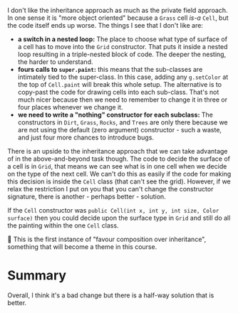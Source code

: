 I don't like the inheritance approach as much as the private field approach.  In one sense it is "more object oriented" because a `Grass` cell _is-a_ `Cell`, but the code itself ends up worse.  The things I see that I don't like are:

  * **a switch in a nested loop:** The place to choose what type of surface of a cell has to move into the `Grid` constructor.  That puts it inside a nested loop resulting in a triple-nested block of code.  The deeper the nesting, the harder to understand.
  * **fours calls to `super.paint`:** this means that the sub-classes are intimately tied to the super-class.  In this case, adding any `g.setColor` at the top of `Cell.paint` will break this whole setup.  The alternative is to copy-past the code for drawing cells into each sub-class.  That's not much nicer because then we need to remember to change it in three or four places whenever we change it.
  * **we need to write a "nothing" constructor for each subclass:**  The constructors in `Dirt`, `Grass`, `Rocks`, and `Trees` are only there because we are not using the default (zero argument) constructor - such a waste, and just four more chances to introduce bugs.

There is an upside to the inheritance approach that we can take advantage of in the above-and-beyond task though.  The code to decide the surface of a cell is in `Grid`, that means we can see what is in one cell when we decide on the type of the next cell.  We can't do this as easily if the code for making this decision is inside the `Cell` class (that can't see the grid).  However, if we relax the restriction I put on you that you can't change the constructor signature, there is another - perhaps better - solution.

If the `Cell` constructor was `public Cell(int x, int y, int size, Color surface)` then you could decide upon the surface type in `Grid` and still do all the painting within the one `Cell` class.

🤔 This is the first instance of "favour composition over inheritance", something that will become a theme in this course.

# Summary

Overall, I think it's a bad change but there is a half-way solution that is better.
